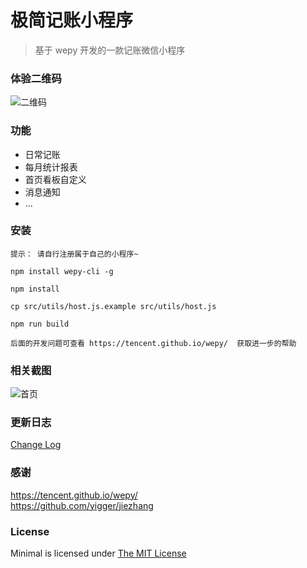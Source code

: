 # 极简记账小程序
> 基于 wepy 开发的一款记账微信小程序

### 体验二维码
![二维码](https://github.com/sagegu/minimalism/blob/master/screenshots/qrcode.jpg)

### 功能
+ 日常记账
+ 每月统计报表
+ 首页看板自定义
+ 消息通知
+ ...

### 安装
```
提示： 请自行注册属于自己的小程序~

npm install wepy-cli -g

npm install

cp src/utils/host.js.example src/utils/host.js

npm run build

后面的开发问题可查看 https://tencent.github.io/wepy/  获取进一步的帮助
```

### 相关截图
![首页](https://raw.githubusercontent.com/sagegu/minimalism/master/screenshots/01.png)

### 更新日志
[Change Log](CHANGELOG.md)


### 感谢
https://tencent.github.io/wepy/  
https://github.com/yigger/jiezhang


### License
Minimal is licensed under [The MIT License](LICENSE)

